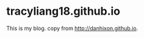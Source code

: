 tracyliang18.github.io
======================

This is my blog. copy from http://danhixon.github.io.
